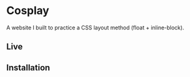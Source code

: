 # Cosplay
A website I built to practice a CSS layout method (float + inline-block).

## Live


## Installation
